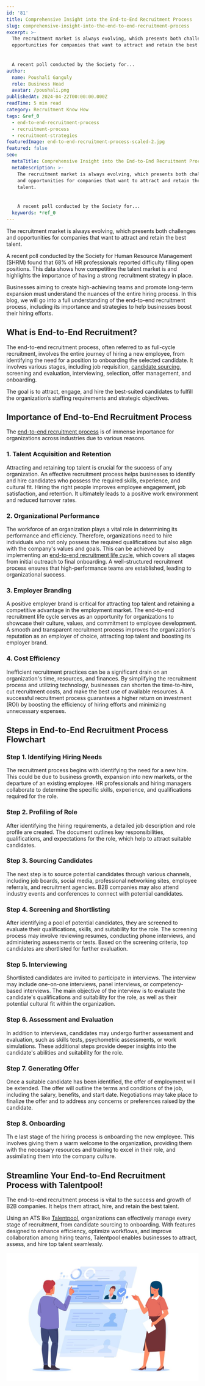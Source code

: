 ```yaml
---
id: '81'
title: Comprehensive Insight into the End-to-End Recruitment Process
slug: comprehensive-insight-into-the-end-to-end-recruitment-process
excerpt: >-
  The recruitment market is always evolving, which presents both challenges and
  opportunities for companies that want to attract and retain the best talent.


  A recent poll conducted by the Society for...
author:
  name: Poushali Ganguly
  role: Business Head
  avatar: /poushali.png
publishedAt: 2024-04-22T00:00:00.000Z
readTime: 5 min read
category: Recruitment Know How
tags: &ref_0
  - end-to-end-recruitment-process
  - recruitment-process
  - recruitment-strategies
featuredImage: end-to-end-recruitment-process-scaled-2.jpg
featured: false
seo:
  metaTitle: Comprehensive Insight into the End-to-End Recruitment Process
  metaDescription: >-
    The recruitment market is always evolving, which presents both challenges
    and opportunities for companies that want to attract and retain the best
    talent.


    A recent poll conducted by the Society for...
  keywords: *ref_0
---
```


The recruitment market is always evolving, which presents both challenges and opportunities for companies that want to attract and retain the best talent.

A recent poll conducted by the Society for Human Resource Management (SHRM) found that 68% of HR professionals reported difficulty filling open positions. This data shows how competitive the talent market is and highlights the importance of having a strong recruitment strategy in place.

Businesses aiming to create high-achieving teams and promote long-term expansion must understand the nuances of the entire hiring process. In this blog, we will go into a full understanding of the end-to-end recruitment process, including its importance and strategies to help businesses boost their hiring efforts.

## **What is End-to-End Recruitment?**

The end-to-end recruitment process, often referred to as full-cycle recruitment, involves the entire journey of hiring a new employee, from identifying the need for a position to onboarding the selected candidate. It involves various stages, including job requisition, [candidate sourcing](/candidate-sourcing-software/), screening and evaluation, interviewing, selection, offer management, and onboarding.

The goal is to attract, engage, and hire the best-suited candidates to fulfill the organization’s staffing requirements and strategic objectives.

## **Importance of End-to-End Recruitment Process**

The [end-to-end recruitment process](https://www.thetalentpool.ai/end-to-end-recruitment-process-lifecycle/) is of immense importance for organizations across industries due to various reasons.

### 1\. Talent Acquisition and Retention

Attracting and retaining top talent is crucial for the success of any organization. An effective recruitment process helps businesses to identify and hire candidates who possess the required skills, experience, and cultural fit. Hiring the right people improves employee engagement, job satisfaction, and retention. It ultimately leads to a positive work environment and reduced turnover rates.

### 2\. Organizational Performance

The workforce of an organization plays a vital role in determining its performance and efficiency. Therefore, organizations need to hire individuals who not only possess the required qualifications but also align with the company's values and goals. This can be achieved by implementing an [end-to-end recruitment life cycle](https://www.thetalentpool.ai/end-to-end-recruitment-process-lifecycle/), which covers all stages from initial outreach to final onboarding. A well-structured recruitment process ensures that high-performance teams are established, leading to organizational success.

### 3\. Employer Branding

A positive employer brand is critical for attracting top talent and retaining a competitive advantage in the employment market. The end-to-end recruitment life cycle serves as an opportunity for organizations to showcase their culture, values, and commitment to employee development. A smooth and transparent recruitment process improves the organization's reputation as an employer of choice, attracting top talent and boosting its employer brand.

### 4\. Cost Efficiency

Inefficient recruitment practices can be a significant drain on an organization's time, resources, and finances. By simplifying the recruitment process and utilizing technology, businesses can shorten the time-to-hire, cut recruitment costs, and make the best use of available resources. A successful recruitment process guarantees a higher return on investment (ROI) by boosting the efficiency of hiring efforts and minimizing unnecessary expenses.

## **Steps in End-to-End Recruitment Process Flowchart**

### Step 1. Identifying Hiring Needs

The recruitment process begins with identifying the need for a new hire. This could be due to business growth, expansion into new markets, or the departure of an existing employee. HR professionals and hiring managers collaborate to determine the specific skills, experience, and qualifications required for the role.

### Step 2. Profiling of Role

After identifying the hiring requirements, a detailed job description and role profile are created. The document outlines key responsibilities, qualifications, and expectations for the role, which help to attract suitable candidates.

### Step 3. Sourcing Candidates

The next step is to source potential candidates through various channels, including job boards, social media, professional networking sites, employee referrals, and recruitment agencies. B2B companies may also attend industry events and conferences to connect with potential candidates.

### Step 4. Screening and Shortlisting

After identifying a pool of potential candidates, they are screened to evaluate their qualifications, skills, and suitability for the role. The screening process may involve reviewing resumes, conducting phone interviews, and administering assessments or tests. Based on the screening criteria, top candidates are shortlisted for further evaluation.

### Step 5. Interviewing

Shortlisted candidates are invited to participate in interviews. The interview may include one-on-one interviews, panel interviews, or competency-based interviews. The main objective of the interview is to evaluate the candidate's qualifications and suitability for the role, as well as their potential cultural fit within the organization.

### Step 6. Assessment and Evaluation

In addition to interviews, candidates may undergo further assessment and evaluation, such as skills tests, psychometric assessments, or work simulations. These additional steps provide deeper insights into the candidate's abilities and suitability for the role.

### Step 7. Generating Offer

Once a suitable candidate has been identified, the offer of employment will be extended. The offer will outline the terms and conditions of the job, including the salary, benefits, and start date. Negotiations may take place to finalize the offer and to address any concerns or preferences raised by the candidate.

### Step 8. Onboarding

Th e last stage of the hiring process is onboarding the new employee. This involves giving them a warm welcome to the organization, providing them with the necessary resources and training to excel in their role, and assimilating them into the company culture.

## **Streamline Your End-to-End Recruitment Process with Talentpool!**

The end-to-end recruitment process is vital to the success and growth of B2B companies. It helps them attract, hire, and retain the best talent.

Using an ATS like [Talentpool](https://www.thetalentpool.ai/), organizations can effectively manage every stage of recruitment, from candidate sourcing to onboarding. With features designed to enhance efficiency, optimize workflows, and improve collaboration among hiring teams, Talentpool enables businesses to attract, assess, and hire top talent seamlessly.

![Candidate Engagement strategies](images/9430580_4151017-1024x683.jpg)

